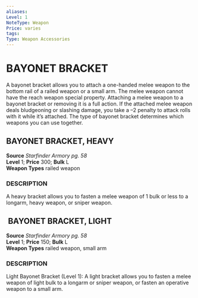 ```yaml
---
aliases: 
Level: 1 
NoteType: Weapon
Price: varies
tags: 
Type: Weapon Accessories
---
```

# BAYONET BRACKET
A bayonet bracket allows you to attach a one-handed melee weapon to the bottom rail of a railed weapon or a small arm. The melee weapon cannot have the reach weapon special property. Attaching a melee weapon to a bayonet bracket or removing it is a full action. If the attached melee weapon deals bludgeoning or slashing damage, you take a –2 penalty to attack rolls with it while it’s attached. The type of bayonet bracket determines which weapons you can use together.  

## BAYONET BRACKET, HEAVY

**Source** _Starfinder Armory pg. 58_  
**Level** 1; **Price** 300; **Bulk** L  
**Weapon Types** railed weapon

### DESCRIPTION

A heavy bracket allows you to fasten a melee weapon of 1 bulk or less to a longarm, heavy weapon, or sniper weapon.

##  BAYONET BRACKET, LIGHT

**Source** _Starfinder Armory pg. 58_  
**Level** 1; **Price** 150; **Bulk** L  
**Weapon Types** railed weapon, small arm

### DESCRIPTION

Light Bayonet Bracket (Level 1): A light bracket allows you to fasten a melee weapon of light bulk to a longarm or sniper weapon, or fasten an operative weapon to a small arm.